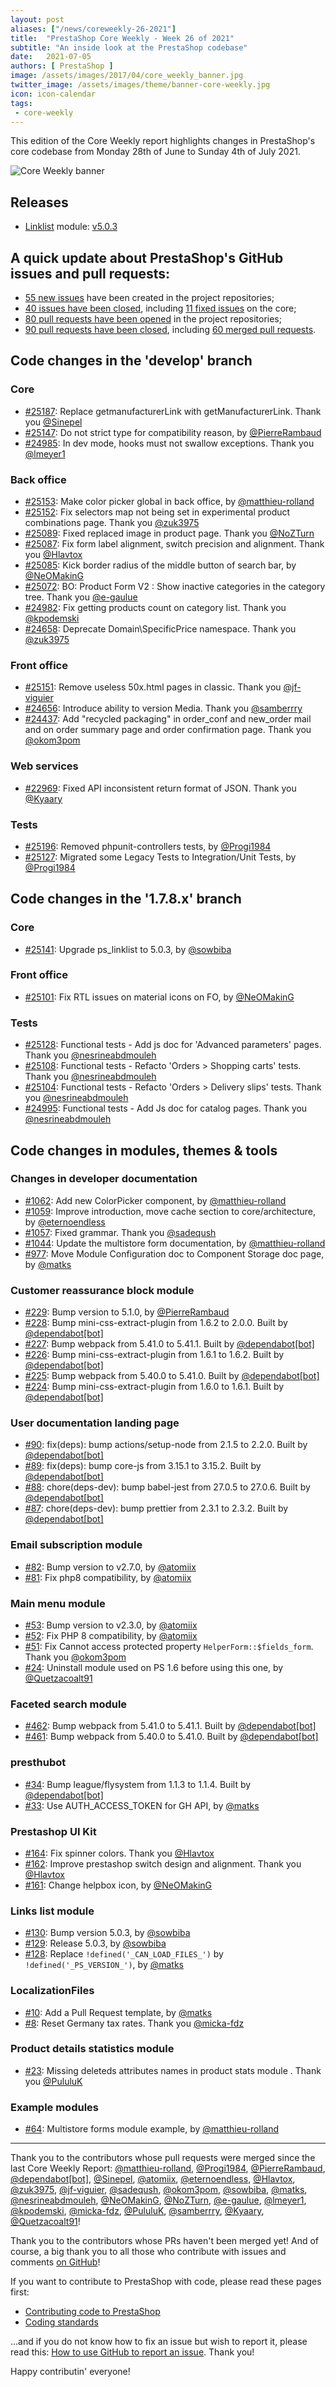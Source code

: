```yaml
---
layout: post
aliases: ["/news/coreweekly-26-2021"]
title:  "PrestaShop Core Weekly - Week 26 of 2021"
subtitle: "An inside look at the PrestaShop codebase"
date:   2021-07-05
authors: [ PrestaShop ]
image: /assets/images/2017/04/core_weekly_banner.jpg
twitter_image: /assets/images/theme/banner-core-weekly.jpg
icon: icon-calendar
tags:
 - core-weekly
---
```


This edition of the Core Weekly report highlights changes in PrestaShop's core codebase from Monday 28th of June to Sunday 4th of July 2021.

![Core Weekly banner](/assets/images/2018/12/banner-core-weekly.jpg)


## Releases

* [Linklist](https://github.com/PrestaShop/ps_linklist) module: [v5.0.3](https://github.com/PrestaShop/ps_linklist/releases/tag/v5.0.3)


## A quick update about PrestaShop's GitHub issues and pull requests:

- [55 new issues](https://github.com/search?q=org%3APrestaShop+is%3Apublic++-repo%3Aprestashop%2Fprestashop.github.io++is%3Aissue+created%3A2021-06-28..2021-07-04) have been created in the project repositories;
- [40 issues have been closed](https://github.com/search?q=org%3APrestaShop+is%3Apublic++-repo%3Aprestashop%2Fprestashop.github.io++is%3Aissue+closed%3A2021-06-28..2021-07-04), including [11 fixed issues](https://github.com/search?q=org%3APrestaShop+is%3Apublic++-repo%3Aprestashop%2Fprestashop.github.io++is%3Aissue+label%3Afixed+closed%3A2021-06-28..2021-07-04) on the core;
- [80 pull requests have been opened](https://github.com/search?q=org%3APrestaShop+is%3Apublic++-repo%3Aprestashop%2Fprestashop.github.io++is%3Apr+created%3A2021-06-28..2021-07-04) in the project repositories;
- [90 pull requests have been closed](https://github.com/search?q=org%3APrestaShop+is%3Apublic++-repo%3Aprestashop%2Fprestashop.github.io++is%3Apr+closed%3A2021-06-28..2021-07-04), including [60 merged pull requests](https://github.com/search?q=org%3APrestaShop+is%3Apublic++-repo%3Aprestashop%2Fprestashop.github.io++is%3Apr+merged%3A2021-06-28..2021-07-04).


## Code changes in the 'develop' branch


### Core
* [#25187](https://github.com/PrestaShop/PrestaShop/pull/25187): Replace getmanufacturerLink with getManufacturerLink. Thank you [@Sinepel](https://github.com/Sinepel)
* [#25147](https://github.com/PrestaShop/PrestaShop/pull/25147): Do not strict type for compatibility reason, by [@PierreRambaud](https://github.com/PierreRambaud)
* [#24985](https://github.com/PrestaShop/PrestaShop/pull/24985): In dev mode, hooks must not swallow exceptions. Thank you [@lmeyer1](https://github.com/lmeyer1)


### Back office
* [#25153](https://github.com/PrestaShop/PrestaShop/pull/25153): Make color picker global in back office, by [@matthieu-rolland](https://github.com/matthieu-rolland)
* [#25152](https://github.com/PrestaShop/PrestaShop/pull/25152): Fix selectors map not being set in experimental product combinations page. Thank you [@zuk3975](https://github.com/zuk3975)
* [#25089](https://github.com/PrestaShop/PrestaShop/pull/25089): Fixed replaced image in product page. Thank you [@NoZTurn](https://github.com/NoZTurn)
* [#25087](https://github.com/PrestaShop/PrestaShop/pull/25087): Fix form label alignment, switch precision and alignment. Thank you [@Hlavtox](https://github.com/Hlavtox)
* [#25085](https://github.com/PrestaShop/PrestaShop/pull/25085): Kick border radius of the middle button of search bar, by [@NeOMakinG](https://github.com/NeOMakinG)
* [#25072](https://github.com/PrestaShop/PrestaShop/pull/25072): BO: Product Form V2 : Show inactive categories in the category tree. Thank you [@e-gaulue](https://github.com/e-gaulue)
* [#24982](https://github.com/PrestaShop/PrestaShop/pull/24982): Fix getting products count on category list. Thank you [@kpodemski](https://github.com/kpodemski)
* [#24658](https://github.com/PrestaShop/PrestaShop/pull/24658): Deprecate Domain\SpecificPrice namespace. Thank you [@zuk3975](https://github.com/zuk3975)


### Front office
* [#25151](https://github.com/PrestaShop/PrestaShop/pull/25151): Remove useless 50x.html pages in classic. Thank you [@jf-viguier](https://github.com/jf-viguier)
* [#24656](https://github.com/PrestaShop/PrestaShop/pull/24656): Introduce ability to version Media. Thank you [@samberrry](https://github.com/samberrry)
* [#24437](https://github.com/PrestaShop/PrestaShop/pull/24437): Add "recycled packaging" in order_conf and new_order mail and on order summary page and order confirmation page. Thank you [@okom3pom](https://github.com/okom3pom)


### Web services
* [#22969](https://github.com/PrestaShop/PrestaShop/pull/22969): Fixed API inconsistent return format of JSON. Thank you [@Kyaary](https://github.com/Kyaary)


### Tests
* [#25196](https://github.com/PrestaShop/PrestaShop/pull/25196): Removed phpunit-controllers tests, by [@Progi1984](https://github.com/Progi1984)
* [#25127](https://github.com/PrestaShop/PrestaShop/pull/25127): Migrated some Legacy Tests to Integration/Unit Tests, by [@Progi1984](https://github.com/Progi1984)


## Code changes in the '1.7.8.x' branch


### Core
* [#25141](https://github.com/PrestaShop/PrestaShop/pull/25141): Upgrade ps_linklist to 5.0.3, by [@sowbiba](https://github.com/sowbiba)


### Front office
* [#25101](https://github.com/PrestaShop/PrestaShop/pull/25101): Fix RTL issues on material icons on FO, by [@NeOMakinG](https://github.com/NeOMakinG)


### Tests
* [#25128](https://github.com/PrestaShop/PrestaShop/pull/25128): Functional tests - Add js doc for 'Advanced parameters' pages. Thank you [@nesrineabdmouleh](https://github.com/nesrineabdmouleh)
* [#25108](https://github.com/PrestaShop/PrestaShop/pull/25108): Functional tests - Refacto 'Orders > Shopping carts' tests. Thank you [@nesrineabdmouleh](https://github.com/nesrineabdmouleh)
* [#25104](https://github.com/PrestaShop/PrestaShop/pull/25104): Functional tests - Refacto 'Orders > Delivery slips' tests. Thank you [@nesrineabdmouleh](https://github.com/nesrineabdmouleh)
* [#24995](https://github.com/PrestaShop/PrestaShop/pull/24995): Functional tests - Add Js doc for catalog pages. Thank you [@nesrineabdmouleh](https://github.com/nesrineabdmouleh)


## Code changes in modules, themes & tools


### Changes in developer documentation
* [#1062](https://github.com/PrestaShop/docs/pull/1062): Add new ColorPicker component, by [@matthieu-rolland](https://github.com/matthieu-rolland)
* [#1059](https://github.com/PrestaShop/docs/pull/1059): Improve introduction, move cache section to core/architecture, by [@eternoendless](https://github.com/eternoendless)
* [#1057](https://github.com/PrestaShop/docs/pull/1057): Fixed grammar. Thank you [@sadeqush](https://github.com/sadeqush)
* [#1044](https://github.com/PrestaShop/docs/pull/1044): Update the multistore form documentation, by [@matthieu-rolland](https://github.com/matthieu-rolland)
* [#977](https://github.com/PrestaShop/docs/pull/977): Move Module Configuration doc to Component Storage doc page, by [@matks](https://github.com/matks)


### Customer reassurance block module
* [#229](https://github.com/PrestaShop/blockreassurance/pull/229): Bump version to 5.1.0, by [@PierreRambaud](https://github.com/PierreRambaud)
* [#228](https://github.com/PrestaShop/blockreassurance/pull/228): Bump mini-css-extract-plugin from 1.6.2 to 2.0.0. Built by [@dependabot[bot]](https://github.com/apps/dependabot)
* [#227](https://github.com/PrestaShop/blockreassurance/pull/227): Bump webpack from 5.41.0 to 5.41.1. Built by [@dependabot[bot]](https://github.com/apps/dependabot)
* [#226](https://github.com/PrestaShop/blockreassurance/pull/226): Bump mini-css-extract-plugin from 1.6.1 to 1.6.2. Built by [@dependabot[bot]](https://github.com/apps/dependabot)
* [#225](https://github.com/PrestaShop/blockreassurance/pull/225): Bump webpack from 5.40.0 to 5.41.0. Built by [@dependabot[bot]](https://github.com/apps/dependabot)
* [#224](https://github.com/PrestaShop/blockreassurance/pull/224): Bump mini-css-extract-plugin from 1.6.0 to 1.6.1. Built by [@dependabot[bot]](https://github.com/apps/dependabot)


### User documentation landing page
* [#90](https://github.com/PrestaShop/user-documentation-landing/pull/90): fix(deps): bump actions/setup-node from 2.1.5 to 2.2.0. Built by [@dependabot[bot]](https://github.com/apps/dependabot)
* [#89](https://github.com/PrestaShop/user-documentation-landing/pull/89): fix(deps): bump core-js from 3.15.1 to 3.15.2. Built by [@dependabot[bot]](https://github.com/apps/dependabot)
* [#88](https://github.com/PrestaShop/user-documentation-landing/pull/88): chore(deps-dev): bump babel-jest from 27.0.5 to 27.0.6. Built by [@dependabot[bot]](https://github.com/apps/dependabot)
* [#87](https://github.com/PrestaShop/user-documentation-landing/pull/87): chore(deps-dev): bump prettier from 2.3.1 to 2.3.2. Built by [@dependabot[bot]](https://github.com/apps/dependabot)


### Email subscription module
* [#82](https://github.com/PrestaShop/ps_emailsubscription/pull/82): Bump version to v2.7.0, by [@atomiix](https://github.com/atomiix)
* [#81](https://github.com/PrestaShop/ps_emailsubscription/pull/81): Fix php8 compatibility, by [@atomiix](https://github.com/atomiix)


### Main menu module
* [#53](https://github.com/PrestaShop/ps_mainmenu/pull/53): Bump version to v2.3.0, by [@atomiix](https://github.com/atomiix)
* [#52](https://github.com/PrestaShop/ps_mainmenu/pull/52): Fix PHP 8 compatibility, by [@atomiix](https://github.com/atomiix)
* [#51](https://github.com/PrestaShop/ps_mainmenu/pull/51): Fix Cannot access protected property `HelperForm::$fields_form`. Thank you [@okom3pom](https://github.com/okom3pom)
* [#24](https://github.com/PrestaShop/ps_mainmenu/pull/24): Uninstall module used on PS 1.6 before using this one, by [@Quetzacoalt91](https://github.com/Quetzacoalt91)


### Faceted search module
* [#462](https://github.com/PrestaShop/ps_facetedsearch/pull/462): Bump webpack from 5.41.0 to 5.41.1. Built by [@dependabot[bot]](https://github.com/apps/dependabot)
* [#461](https://github.com/PrestaShop/ps_facetedsearch/pull/461): Bump webpack from 5.40.0 to 5.41.0. Built by [@dependabot[bot]](https://github.com/apps/dependabot)


### presthubot
* [#34](https://github.com/PrestaShop/presthubot/pull/34): Bump league/flysystem from 1.1.3 to 1.1.4. Built by [@dependabot[bot]](https://github.com/apps/dependabot)
* [#33](https://github.com/PrestaShop/presthubot/pull/33): Use AUTH_ACCESS_TOKEN for GH API, by [@matks](https://github.com/matks)


### Prestashop UI Kit
* [#164](https://github.com/PrestaShop/prestashop-ui-kit/pull/164): Fix spinner colors. Thank you [@Hlavtox](https://github.com/Hlavtox)
* [#162](https://github.com/PrestaShop/prestashop-ui-kit/pull/162): Improve prestashop switch design and alignment. Thank you [@Hlavtox](https://github.com/Hlavtox)
* [#161](https://github.com/PrestaShop/prestashop-ui-kit/pull/161): Change helpbox icon, by [@NeOMakinG](https://github.com/NeOMakinG)


### Links list module
* [#130](https://github.com/PrestaShop/ps_linklist/pull/130): Bump version 5.0.3, by [@sowbiba](https://github.com/sowbiba)
* [#129](https://github.com/PrestaShop/ps_linklist/pull/129): Release 5.0.3, by [@sowbiba](https://github.com/sowbiba)
* [#128](https://github.com/PrestaShop/ps_linklist/pull/128): Replace `!defined('_CAN_LOAD_FILES_')` by `!defined('_PS_VERSION_')`, by [@matks](https://github.com/matks)


### LocalizationFiles
* [#10](https://github.com/PrestaShop/LocalizationFiles/pull/10): Add a Pull Request template, by [@matks](https://github.com/matks)
* [#8](https://github.com/PrestaShop/LocalizationFiles/pull/8): Reset Germany tax rates. Thank you [@micka-fdz](https://github.com/micka-fdz)


### Product details statistics module
* [#23](https://github.com/PrestaShop/statsproduct/pull/23): Missing deleteds attributes names in product stats module . Thank you [@PululuK](https://github.com/PululuK)


### Example modules
* [#64](https://github.com/PrestaShop/example-modules/pull/64): Multistore forms module example, by [@matthieu-rolland](https://github.com/matthieu-rolland)


<hr />

Thank you to the contributors whose pull requests were merged since the last Core Weekly Report: [@matthieu-rolland](https://github.com/matthieu-rolland), [@Progi1984](https://github.com/Progi1984), [@PierreRambaud](https://github.com/PierreRambaud), [@dependabot[bot]](https://github.com/apps/dependabot), [@Sinepel](https://github.com/Sinepel), [@atomiix](https://github.com/atomiix), [@eternoendless](https://github.com/eternoendless), [@Hlavtox](https://github.com/Hlavtox), [@zuk3975](https://github.com/zuk3975), [@jf-viguier](https://github.com/jf-viguier), [@sadeqush](https://github.com/sadeqush), [@okom3pom](https://github.com/okom3pom), [@sowbiba](https://github.com/sowbiba), [@matks](https://github.com/matks), [@nesrineabdmouleh](https://github.com/nesrineabdmouleh), [@NeOMakinG](https://github.com/NeOMakinG), [@NoZTurn](https://github.com/NoZTurn), [@e-gaulue](https://github.com/e-gaulue), [@lmeyer1](https://github.com/lmeyer1), [@kpodemski](https://github.com/kpodemski), [@micka-fdz](https://github.com/micka-fdz), [@PululuK](https://github.com/PululuK), [@samberrry](https://github.com/samberrry), [@Kyaary](https://github.com/Kyaary), [@Quetzacoalt91](https://github.com/Quetzacoalt91)!

Thank you to the contributors whose PRs haven't been merged yet! And of course, a big thank you to all those who contribute with issues and comments [on GitHub](https://github.com/PrestaShop/PrestaShop)!

If you want to contribute to PrestaShop with code, please read these pages first:

 * [Contributing code to PrestaShop](https://devdocs.prestashop.com/1.7/contribute/contribution-guidelines/)
 * [Coding standards](https://devdocs.prestashop.com/1.7/development/coding-standards/)

...and if you do not know how to fix an issue but wish to report it, please read this: [How to use GitHub to report an issue](https://devdocs.prestashop.com/1.7/contribute/contribute-reporting-issues/). Thank you!

Happy contributin' everyone!
